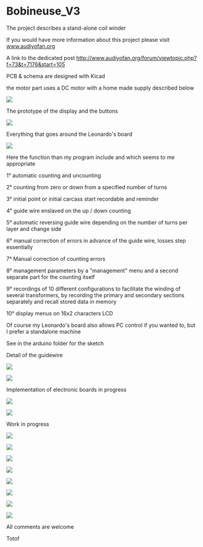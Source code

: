 Bobineuse_V3
============

The project describes a stand-alone coil winder

If you would have more information about this project please visit 
www.audiyofan.org

A link to the dedicated post 
http://www.audiyofan.org/forum/viewtopic.php?f=73&t=7176&start=105


PCB & schema are designed with Kicad

the motor part uses a DC motor with a home made supply described below

![](schematics/Moteur.gif)

The prototype of the display and the buttons

![](images/Facade_bobineuse_V3_montee.JPG)

Everything that goes around the Leonardo's board

![](schematics/Bobineuse_schema_petit.png)

Here the function than my program include and which seems to me appropriate

 1° automatic counting and uncounting
 
 2° counting from zero or down from a specified number of turns
 
 3° initial point or initial carcass start recordable and reminder 
 
 4° guide wire enslaved on the up / down counting
 
 5° automatic reversing guide wire depending on the number of turns per layer and change side
 
 6° manual correction of errors in advance of the guide wire, losses step essentially
 
 7° Manual correction of counting errors
 
 8° management parameters by a "management" menu and a second separate part for the counting itself
 
 9° recordings of 10 different configurations to facilitate the winding of several transformers,
    by recording the primary and secondary sections separately and recall stored data in memory
    
10° display menus on 16x2 characters LCD

Of course my Leonardo's board also allows PC control if you wanted to, but I prefer a
standalone machine

See in the arduino folder for the sketch

Detail of the guidewire

![](images/Chariot_guide_fil_1.JPG)

![](images/Ecrou_guide_fil.JPG)

Implementation of electronic boards in progress

![](images/Implantation_carte_arduino_1.JPG)

![](images/Implantation_carte_arduino_2.JPG)

Work in progress

![](images/Reconstruction_bobineuse_V3_1.JPG)

![](images/Reconstruction_bobineuse_V3_2.JPG)

![](images/Reconstruction_bobineuse_V3_3.JPG)

![](images/Reconstruction_bobineuse_V3_5.JPG)

![](images/Reconstruction_bobineuse_V3_7.JPG)

![](images/Reconstruction_bobineuse_V3_8.JPG)

![](images/Reconstruction_bobineuse_V3_9.JPG)

![](images/Reconstruction_bobineuse_V3_11.JPG)

All comments are welcome

Totof
